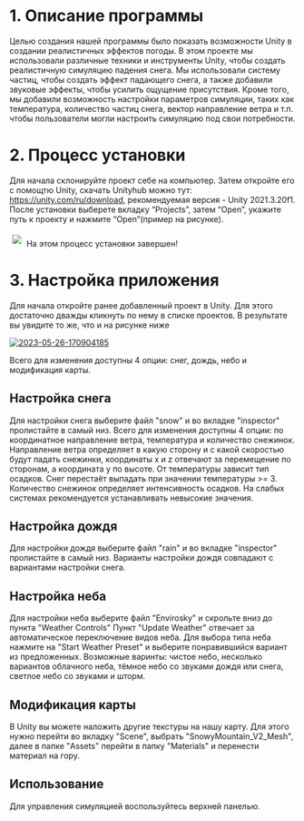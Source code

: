 # 1. Описание программы 
Целью создания нашей программы было показать возможности Unity в создании реалистичных эффектов погоды.
В этом проекте мы использовали различные техники и инструменты Unity, чтобы создать реалистичную симуляцию падения снега.
Мы использовали систему частиц, чтобы создать эффект падающего снега, а также добавили звуковые эффекты, чтобы усилить ощущение присутствия.
Кроме того, мы добавили возможность настройки параметров симуляции, таких как температура, количество частиц снега, вектор направление ветра и т.п. чтобы пользователи могли настроить симуляцию под свои потребности.
# 2. Процесс установки
Для начала склонируйте проект себе на компьютер. Затем откройте его с помощтю Unity, скачать Unityhub можно тут: https://unity.com/ru/download, рекомендуемая версия - Unity 2021.3.20f1.
После установки выберете вкладку “Projects”, затем “Open”, укажите путь к проекту и нажмите “Open”(пример на рисунке).



<img src="https://i.ibb.co/NKL19hy/2023-05-25-183611593.png" witdh="250" style="margin: 5px" >
На этом процесс установки завершен!

# 3. Настройка приложения
Для начала откройте ранее добавленный проект в Unity. Для этого достаточно дважды кликнуть по нему в списке проектов.
В результате вы увидите то же, что и на рисунке ниже 

<a href="https://ibb.co/Tb2cbVw"><img src="https://i.ibb.co/yYP0YwN/2023-05-26-170904185.png" alt="2023-05-26-170904185" border="0"></a>

Всего для изменения доступны 4 опции: снег, дождь, небо и модификация карты.

## Настройка снега
Для настройки снега выберите файл "snow" и во вкладке "inspector" пролистайте в самый низ.
Всего для изменения доступны 4 опции: по координатное направление ветра, температура и количество снежинок.
Направление ветра определяет в какую сторону и с какой скоростью будут падать снежинки, координаты x и z отвечают за перемещение по сторонам, а координата y по высоте.
От температуры зависит тип осадков. Снег перестаёт выпадать при значении температуры >= 3.
Количество снежинок определяет интенсивность осадков. На слабых системах рекомендуется устанавливать невысокие значения.

## Настройка дождя
Для настройки дождя выберите файл "rain" и во вкладке "inspector" пролистайте в самый низ.
Варианты настройки дождя совпадают с вариантами настройки снега.

## Настройка неба
Для настройки неба выберите файл "Envirosky" и скрольте вниз до пункта "Weather Controls"
Пункт "Update Weather" отвечает за автоматическое переключение видов неба.
Для выбора типа неба нажмите на "Start Weather Preset" и выберите понравившийся вариант из предложенных.
Возможные варинты: чистое небо, несколько вариантов облачного неба, тёмное небо со звуками дождя или снега, светлое небо со звуками и шторм.

## Модификация карты
В Unity вы можете наложить другие текстуры на нашу карту.
Для этого нужно перейти во вкладку "Scene", выбрать "SnowyMountain_V2_Mesh", далее в папке "Assets" перейти в папку "Materials" и перенести материал на гору.

## Использование
Для управления симуляцией воспользуйтесь верхней панелью.
